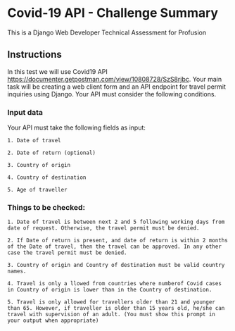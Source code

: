 
# Covid-19 API - Challenge Summary

This is a Django Web Developer Technical Assessment for Profusion

## Instructions

In this test we will use Covid19 API https://documenter.getpostman.com/view/10808728/SzS8rjbc. Your main task will be creating a web client form and an API endpoint for travel permit inquiries using Django. Your API must consider the following conditions.

### Input data

Your API must take the following fields as input:

    1. Date of travel

    2. Date of return (optional)

    3. Country of origin

    4. Country of destination

    5. Age of traveller

### Things to be checked:

    1. Date of travel is between next 2 and 5 following working days from date of request. Otherwise, the travel permit must be denied.

    2. If Date of return is present, and date of return is within 2 months of the Date of travel, then the travel can be approved. In any other case the travel permit must be denied.

    3. Country of origin and Country of destination must be valid country names.

    4. Travel is only a llowed from countries where numberof Covid cases in Country of origin is lower than in the Country of destination.

    5. Travel is only allowed for travellers older than 21 and younger than 65. However, if traveller is older than 15 years old, he/she can travel with supervision of an adult. (You must show this prompt in your output when appropriate)

